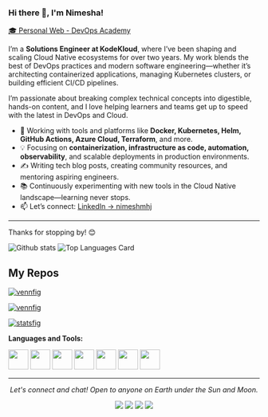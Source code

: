 ### Hi there 👋, I'm Nimesha!  
[🎓 Personal Web - DevOps Academy](https://www.devopsacademy.online)

I’m a **Solutions Engineer at KodeKloud**, where I’ve been shaping and scaling Cloud Native ecosystems for over two years. My work blends the best of DevOps practices and modern software engineering—whether it’s architecting containerized applications, managing Kubernetes clusters, or building efficient CI/CD pipelines.

I’m passionate about breaking complex technical concepts into digestible, hands-on content, and I love helping learners and teams get up to speed with the latest in DevOps and Cloud.

- 🚀 Working with tools and platforms like **Docker, Kubernetes, Helm, GitHub Actions, Azure Cloud, Terraform**, and more.  
- 💡 Focusing on **containerization, infrastructure as code, automation, observability**, and scalable deployments in production environments.  
- ✍️ Writing tech blog posts, creating community resources, and mentoring aspiring engineers.  
- 📚 Continuously experimenting with new tools in the Cloud Native landscape—learning never stops.  
- 📫 Let’s connect: [LinkedIn → nimeshmhj](https://www.linkedin.com/in/nimeshmhj/)

---

Thanks for stopping by! 😊



![Github stats](https://github-readme-stats.vercel.app/api?username=nimeshmora&theme=highcontrast&show_icons=true&count_private=true)
![Top Languages Card](https://github-readme-stats.vercel.app/api/top-langs/?username=nimeshmora&layout=compact)

## My Repos

[![vennfig](https://github-readme-stats.vercel.app/api/pin/?username=nimeshmora&repo=devops-101&show_owner=true)](https://github.com/nimeshmora/devops-101)

[![vennfig](https://github-readme-stats.vercel.app/api/pin/?username=nimeshmora&repo=cloud-resume-challenge-projects&show_owner=true)](https://github.com/nimeshmora/cloud-resume-challenge-projects)

[![statsfig](https://github-readme-stats.vercel.app/api/pin/?username=nimeshmora&repo=get-niji-sign-npm-package&show_owner=true)](https://github.com/nimeshmora/get-niji-sign-npm-package)

**Languages and Tools:**  

<code><img height="40" src="https://raw.githubusercontent.com/shinokada/shinokada/master/assets/jupyter-notebook.png"></code>
<code><img height="40" src="https://raw.githubusercontent.com/shinokada/shinokada/master/assets/python.png"></code>
<code><img height="40" src="https://raw.githubusercontent.com/shinokada/shinokada/master/assets/rust.png"></code>
<code><img height="40" src="https://raw.githubusercontent.com/shinokada/shinokada/master/assets/javascript.png"></code>
<code><img height="40" src="https://raw.githubusercontent.com/shinokada/shinokada/master/assets/php.png"></code>
<code><img height="40" src="https://raw.githubusercontent.com/shinokada/shinokada/master/assets/visual-studio-code.png"></code>
<code><img height="40" src="https://raw.githubusercontent.com/shinokada/shinokada/master/assets/vim.png"></code>  


<hr>
<p align="center">
  <i>Let's connect and chat! Open to anyone on Earth under the Sun and Moon.</i><p align="center">
    <a href="https://www.linkedin.com/in/nimeshmhj/" alt="Linkedin"><img src="https://github.com/imdhruv99/imdhruv99/blob/master/readme/linkedin.png"></a>
    <a href="https://www.facebook.com/nimesh.jinarajadasa" alt="Facebook"><img src="https://github.com/imdhruv99/imdhruv99/blob/master/readme/facebook.png"></a>
    <a href="https://github.com/nimeshmora" alt="GitHub"><img src="https://github.com/imdhruv99/imdhruv99/blob/master/readme/github.png"></a>
    <a href="https://github.com/nimeshmora" alt="Medium"><img src="https://github.com/imdhruv99/imdhruv99/blob/master/readme/medium.png"></a></p>
</p>
